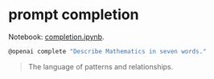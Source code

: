 # prompt completion

Notebook: [completion.ipynb](../../notebooks/prompt_completion.ipynb).

```bash
@openai complete "Describe Mathematics in seven words."
```

> The language of patterns and relationships.